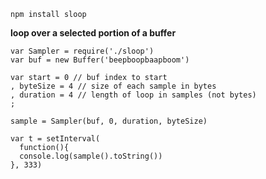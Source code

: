     npm install sloop

**loop over a selected portion of a buffer**

    var Sampler = require('./sloop')
    var buf = new Buffer('beepboopbaapboom')
    
    var start = 0 // buf index to start
    , byteSize = 4 // size of each sample in bytes
    , duration = 4 // length of loop in samples (not bytes)
    ;
    
    sample = Sampler(buf, 0, duration, byteSize)
    
    var t = setInterval(
      function(){
      console.log(sample().toString())
    }, 333)
